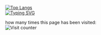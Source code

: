 [![Top Langs](https://github-readme-stats.vercel.app/api/top-langs/?username=niither&theme=dracula&layout=compact)](https://github.com/anuraghazra/github-readme-stats)
<br>
[![Typing SVG](https://readme-typing-svg.herokuapp.com?font=Macondo&color=5BB0F7&lines=roses+are+red;violets+are+blue;unexpected+'%7B';on+line+32)](https://git.io/typing-svg)

how many times this page has been visited:<br>
![Visit counter](https://moe-counter.glitch.me/get/@:niitherGitHub?theme=default)
